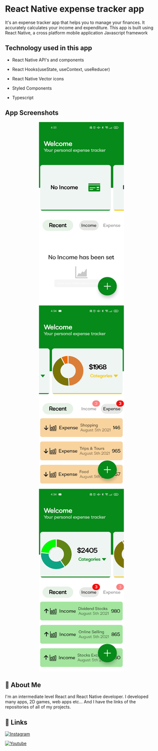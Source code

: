 
# React Native expense tracker app

It's an expense tracker app that helps you to
manage your finances. It accurately calculates
your income and expenditure.
This app is built using React Native,
 a cross platform mobile application Javascript framework

## Technology used in this app

 - React Native API's and components
 
 - React Hooks(useState, useContext, useReducer)
 
 - React Native Vector icons

 - Styled Components
 
 - Typescript

  
## App Screenshots


<div align="center">
  <img src="./trackerApp2.jpg" width="280px" height="600px" />
  <img src="./trackerApp.jpg" width="280px" height="600px" />
  <img src="./trackerApp3.jpg" width="280px" height="600px" />
</div>

  

## 🚀 About Me

I'm an intermediate level React and React Native developer.
I developed many apps, 2D games, web apps etc...
And I have the links of the repositories of all of my 
projects. 

  
## 🔗 Links

[![Instagram](https://img.shields.io/badge/instagram-de12e6?style=for-the-badge&logo=instagram&logoColor=white)](https://www.instagram.com/)

[![Youtube](https://img.shields.io/badge/youtube-f70000?style=for-the-badge&logo=youtube&logoColor=white)](https://www.youtube.com/channel/UCgBSaoIHLSWZH7ibXeYJ5Kw)

  